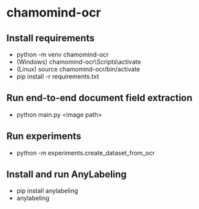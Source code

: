 # chamomind-ocr

## Install requirements
- python -m venv chamomind-ocr
- (Windows) chamomind-ocr\Scripts\activate
- (Linux) source chamomind-ocr/bin/activate
- pip install -r requirements.txt

## Run end-to-end document field extraction
- python main.py \<image path\>

## Run experiments
- python -m experiments.create_dataset_from_ocr

## Install and run AnyLabeling
- pip install anylabeling
- anylabeling